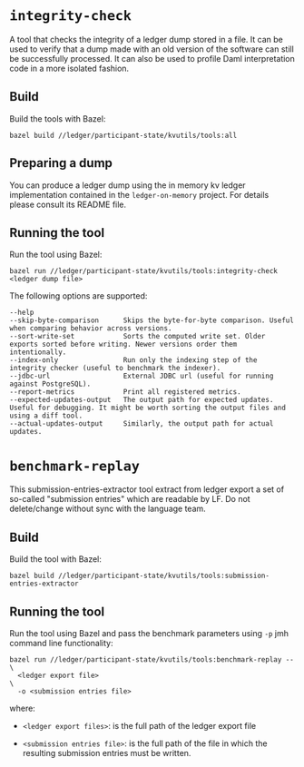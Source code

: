 # `integrity-check`

A tool that checks the integrity of a ledger dump stored in a file. It can be used to
verify that a dump made with an old version of the software can still be successfully processed.
It can also be used to profile Daml interpretation code in a more isolated fashion.

## Build

Build the tools with Bazel:

    bazel build //ledger/participant-state/kvutils/tools:all

## Preparing a dump

You can produce a ledger dump using the in memory kv ledger implementation contained in the
`ledger-on-memory` project. For details please consult its README file.

## Running the tool

Run the tool using Bazel:

    bazel run //ledger/participant-state/kvutils/tools:integrity-check <ledger dump file>

The following options are supported:

    --help
    --skip-byte-comparison      Skips the byte-for-byte comparison. Useful when comparing behavior across versions.
    --sort-write-set            Sorts the computed write set. Older exports sorted before writing. Newer versions order them intentionally.
    --index-only                Run only the indexing step of the integrity checker (useful to benchmark the indexer).
    --jdbc-url                  External JDBC url (useful for running against PostgreSQL).
    --report-metrics            Print all registered metrics.
    --expected-updates-output   The output path for expected updates. Useful for debugging. It might be worth sorting the output files and using a diff tool.
    --actual-updates-output     Similarly, the output path for actual updates.

# `benchmark-replay`

This submission-entries-extractor tool extract from ledger export a set of so-called 
"submission entries" which are readable by LF. Do not delete/change without sync with 
the language team.

## Build 

Build the tool with Bazel:

    bazel build //ledger/participant-state/kvutils/tools:submission-entries-extractor
    
## Running the tool 

Run the tool using Bazel and pass the benchmark parameters using `-p`
jmh command line functionality:

    bazel run //ledger/participant-state/kvutils/tools:benchmark-replay -- \
      <ledger export file>                                                \
      -o <submission entries file>

where:

* `<ledger export files>`: is the full path of the ledger export file

* `<submission entries file>`: is the full path of the file in which the 
  resulting submission entries must be written.
